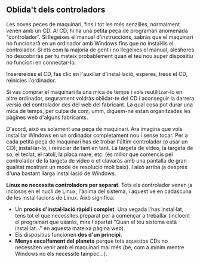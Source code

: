<?php require("../../entete.php"); ?> <?php require("../../base.php"); ?> <?php require("../../fonctions.php"); ?>

<div id="corps">

<h2>Oblida't dels controladors</h2>

Les noves peces de maquinari, fins i tot les més senzilles, normalment venen amb un CD. Al CD, hi ha una petita peça de programari anomenada "controlador". Si llegeixes el manual d'instruccions, sabràs que el maquinari no funcionarà en un ordinador amb Windows fins que no instal·lis el controlador. Si ets com la majoria de gent i no llegeixes el manual, aleshores ho descobriràs per tu mateix probablement quan el teu nou super dispositiu no funcioni en connectar-lo.

Inserereixes el CD, fas clic en l'auxiliar d'instal·lació, esperes, treus el CD, reinicies l'ordinador.

Si vas comprar el maquinari fa una mica de temps i vols reutilitzar-lo en altre ordinador, segurament voldràs oblidar-te del CD i aconseguir la darrera versió del controlador des del web del fabricant. La qual cosa pot durar una mica de temps, per culpa de com, umm, diguem-ne estan organitzades les pàgines web d'alguns fabricants.

D'acord, això es solament una peça de maquinari. Ara imagina que vols instal·lar Windows en un ordinador completament nou i sense tocar. Per a cada petita peça de maquinari has de trobar l'últim controlador (o usar un CD), instal·lar-lo, i reiniciar de tant en tant. La targeta de vídeo, la targeta de so, el teclat, el ratolí, la placa mare, etc. (és millor que comencis pel controlador de la targeta de vídeo o et clavaràs amb una pantalla de gran qualitat mostrant un mode de resolució molt baix). I això arriba ja després d'una bastant llarga instal·lació de Windows.

<b>Linux no necessita controladors per separat</b>. Tots els controlador venen ja inclosos en el nucli de Linux, l'ànima del sistema, i aquest ve en cadascuna de les instal·lacions de Linux. Això significa:

<ul>
<li>Un <b>procés d'instal·lació ràpid i complet</b>. Una vegada l'has instal·lat, tens tot el que necessites preparat per a començar a treballar (incloent el programari que usaràs, mira l'apartat "Quan el teu sistema està instal·lat..." en aquesta mateixa pàgina web).</li>
<li>Els dispositius funcionen <b>des d'un principi</b>.</li>
<li><b>Menys escalfament del planeta</b> perquè tots aquestos CDs no necessiten venir amb el maquinari mai més (bé, com a mínim mentre Windows no els necessite tampoc...).</li>
</ul>

</div>


